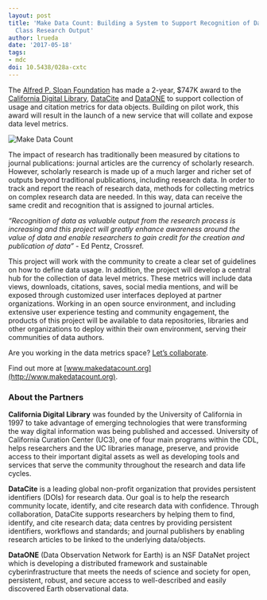 ```yaml
---
layout: post
title: 'Make Data Count: Building a System to Support Recognition of Data as a First
  Class Research Output'
author: lrueda
date: '2017-05-18'
tags:
- mdc
doi: 10.5438/028a-cxtc
---
```

The [Alfred P. Sloan Foundation](https://sloan.org/) has made a 2-year, $747K award to the [California Digital Library](http://www.cdlib.org/), [DataCite](https://www.datacite.org/) and [DataONE](https://www.dataone.org/) to support collection of usage and citation metrics for data objects. Building on pilot work, this award will result in the launch of a new service that will collate and expose data level metrics.

![Make Data Count](/images/2017/05/mdc.png)

The impact of research has traditionally been measured by citations to journal publications: journal articles are the currency of scholarly research.  However, scholarly research is made up of a much larger and richer set of outputs beyond traditional publications, including research data. In order to track and report the reach of research data, methods for collecting metrics on complex research data are needed.  In this way, data can receive the same credit and recognition that is assigned to journal articles.

*“Recognition of data as valuable output from the research process is increasing and this project will greatly enhance awareness around the value of data and enable researchers to gain credit for the creation and publication of data”* - Ed Pentz, Crossref.

This project will work with the community to create a clear set of guidelines on how to define data usage. In addition, the project will develop a central hub for the collection of data level metrics. These metrics will include data views, downloads, citations, saves, social media mentions, and will be exposed through customized user interfaces deployed at partner organizations. Working in an open source environment, and including extensive user experience testing and community engagement, the products of this project will be available to data repositories, libraries and other organizations to deploy within their own environment, serving their communities of data authors.

Are you working in the data metrics space? [Let’s collaborate](https://goo.gl/forms/ZDReN2HlFZBXIWfa2).

Find out more at [www.makedatacount.org](http://www.makedatacount.org).

### About the Partners

**California Digital Library** was founded by the University of California in 1997 to take advantage of emerging technologies that were transforming the way digital information was being published and accessed. University of California Curation Center (UC3), one of four main programs within the CDL, helps researchers and the UC libraries manage, preserve, and provide access to their important digital assets as well as developing tools and services that serve the community throughout the research and data life cycles.

**DataCite** is a leading global non-profit organization that provides persistent identifiers (DOIs) for research data. Our goal is to help the research community locate, identify, and cite research data with confidence. Through collaboration, DataCite supports researchers by helping them to find, identify, and cite research data; data centres by providing persistent identifiers, workflows and standards; and journal publishers by enabling research articles to be linked to the underlying data/objects.

**DataONE** (Data Observation Network for Earth) is an NSF DataNet project which is developing a distributed framework and sustainable cyberinfrastructure that meets the needs of science and society for open, persistent, robust, and secure access to well-described and easily discovered Earth observational data.
